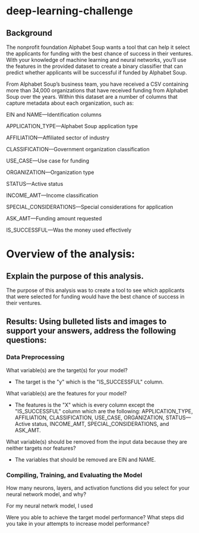 # deep-learning-challenge


## Background

The nonprofit foundation Alphabet Soup wants a tool that can help it select the applicants for funding with the best chance of success in their ventures. With your knowledge of machine learning and neural networks, you’ll use the features in the provided dataset to create a binary classifier that can predict whether applicants will be successful if funded by Alphabet Soup.

From Alphabet Soup’s business team, you have received a CSV containing more than 34,000 organizations that have received funding from Alphabet Soup over the years. Within this dataset are a number of columns that capture metadata about each organization, such as:

EIN and NAME—Identification columns

APPLICATION_TYPE—Alphabet Soup application type

AFFILIATION—Affiliated sector of industry

CLASSIFICATION—Government organization classification

USE_CASE—Use case for funding

ORGANIZATION—Organization type

STATUS—Active status

INCOME_AMT—Income classification

SPECIAL_CONSIDERATIONS—Special considerations for application

ASK_AMT—Funding amount requested

IS_SUCCESSFUL—Was the money used effectively


# Overview of the analysis: 
## Explain the purpose of this analysis.

The purpose of this analysis was to create a tool to see which applicants that were selected for funding would have the best chance of success in their ventures. 

## Results: Using bulleted lists and images to support your answers, address the following questions:

### Data Preprocessing

What variable(s) are the target(s) for your model?

- The target is the "y" which is the "IS_SUCCESSFUL" column. 

What variable(s) are the features for your model?

- The features is the "X" which is every column except the "IS_SUCCESSFUL" column which are the following: APPLICATION_TYPE, AFFILIATION, CLASSIFICATION, USE_CASE, ORGANIZATION, STATUS—Active status, INCOME_AMT, SPECIAL_CONSIDERATIONS, and ASK_AMT. 
  
What variable(s) should be removed from the input data because they are neither targets nor features?

- The variables that should be removed are EIN and NAME. 

### Compiling, Training, and Evaluating the Model

How many neurons, layers, and activation functions did you select for your neural network model, and why?

For my neural netwrk model, I used 

Were you able to achieve the target model performance?
What steps did you take in your attempts to increase model performance?

